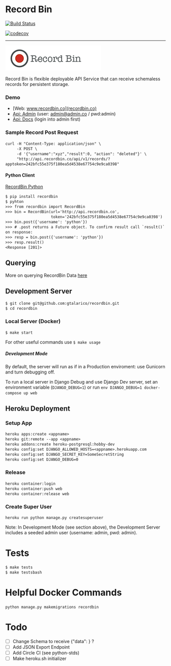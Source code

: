 # Record Bin

[![Build Status](https://travis-ci.org/gtalarico/recordbin-python.svg?branch=master)](https://travis-ci.org/gtalarico/recordbin-python)

[![codecov](https://codecov.io/gh/gtalarico/recordbin-python/branch/master/graph/badge.svg)](https://codecov.io/gh/gtalarico/recordbin-python)

---

![project-logo](https://github.com/gtalarico/recordbin/blob/master/art/logo.png)

Record Bin is flexible deployable API Service that can receive schemaless records for persistent storage.

### Demo

- [Web: www.recordbin.co](recordbin.co)
- [Api: Admin](http://api.recordbin.co/) (user: admin@admin.co / pwd:admin)
- [Api: Docs](http://api.recordbin.co/redoc/) (login into admin first)

### Sample Record Post Request

```
curl -H "Content-Type: application/json" \
     -X POST \
     -d '{"username":"xyz","result":0, "action": "deleted"}' \
     "http://api.recordbin.co/api/v1/records/?apptoken=242bfc55e375f180ea5d4538e67754c9e9ca0398"
```

#### Python Client

[RecordBin Python](http://www.github.com/gtalarico/recordbin-python)

```
$ pip install recordbin
$ pyhton
>>> from recordbin import RecordBin
>>> bin = RecordBin(url='http://api.recordbin.co',
                    token='242bfc55e375f180ea5d4538e67754c9e9ca0398')
>>> bin.post({'username': 'python'})
>>> # .post returns a Future object. To confirm result call `result()` on response:
>>> resp = bin.post({'username': 'python'})
>>> resp.result()
<Response [201]>
```

## Querying

More on querying RecordBin Data [here](https://github.com/gtalarico/recordbin/blob/master/QUERYING.md)

## Development Server

```
$ git clone git@github.com:gtalarico/recordbin.git
$ cd recordbin
```

### Local Server (Docker)

```
$ make start
```

For other useful commands use `$ make usage`

##### Development Mode

By default, the server will run as if in a Production enviroment:
use Gunicorn and turn debugging off.

To run a local server in Django Debug and use Django Dev server,
set an environment variable (`DJANGO_DEBUG=1`) or run
`env DJANGO_DEBUG=1 docker-compose up web`

## Heroku Deployment

### Setup App

```
heroku apps:create <appname>
heroku git:remote --app <appname>
heroku addons:create heroku-postgresql:hobby-dev
heroku config:set DJANGO_ALLOWED_HOSTS=<appname>.herokuapp.com
heroku config:set DJANGO_SECRET_KEY=SomeSecretString
heroku config:set DJANGO_DEBUG=0
```

### Release

```
heroku container:login
heroku container:push web
heroku container:release web
```

### Create Super User

```
heroku run python manage.py createsuperuser
```

Note: In Development Mode (see section above),
the Development Server includes a seeded admin user
(username: admin, pwd: admin).

# Tests

```
$ make tests
$ make testsbash
```

# Helpful Docker Commands

`python manage.py makemigrations recordbin`

# Todo

- [ ] Change Schema to receive {"data": } ?
- [ ] Add JSON Export Endpoint
- [ ] Add Circle CI (see python-stds)
- [ ] Make heroku.sh initializer
